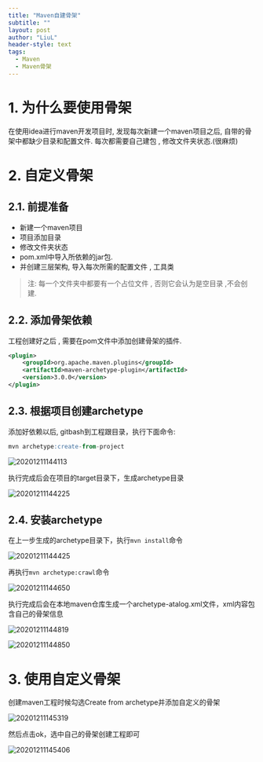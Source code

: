 ```yaml
---
title: "Maven自建骨架"
subtitle: ""
layout: post
author: "LiuL"
header-style: text
tags:
  - Maven
  - Maven骨架
---
```


# 1. 为什么要使用骨架

在使用idea进行maven开发项目时, 发现每次新建一个maven项目之后,
自带的骨架中都缺少目录和配置文件. 每次都需要自己建包 , 修改文件夹状态.(很麻烦)

# 2. 自定义骨架

## 2.1. 前提准备

- 新建一个maven项目
- 项目添加目录
- 修改文件夹状态
- pom.xml中导入所依赖的jar包.
- 并创建三层架构, 导入每次所需的配置文件 , 工具类

> 注: 每一个文件夹中都要有一个占位文件 , 否则它会认为是空目录 ,不会创建.

## 2.2. 添加骨架依赖

工程创建好之后 , 需要在pom文件中添加创建骨架的插件.

```xml
<plugin>
    <groupId>org.apache.maven.plugins</groupId>
    <artifactId>maven-archetype-plugin</artifactId>
    <version>3.0.0</version>
</plugin>
```

## 2.3. 根据项目创建archetype

添加好依赖以后, gitbash到工程跟目录，执行下面命令: 
```sql
mvn archetype:create-from-project
```

![20201211144113](https://liulv.work/images/img/20201211144113.png)

执行完成后会在项目的target目录下，生成archetype目录

![20201211144225](https://liulv.work/images/img/20201211144225.png)

## 2.4. 安装archetype

在上一步生成的archetype目录下，执行`mvn install`命令

![20201211144425](https://liulv.work/images/img/20201211144425.png)

再执行`mvn archetype:crawl`命令

![20201211144650](https://liulv.work/images/img/20201211144650.png)


执行完成后会在本地maven仓库生成一个archetype-atalog.xml文件，xml内容包含自己的骨架信息

![20201211144819](https://liulv.work/images/img/20201211144819.png)

![20201211144850](https://liulv.work/images/img/20201211144850.png)


# 3. 使用自定义骨架

创建maven工程时候勾选Create from archetype并添加自定义的骨架

![20201211145319](https://liulv.work/images/img/20201211145319.png)

然后点击ok，选中自己的骨架创建工程即可

![20201211145406](https://liulv.work/images/img/20201211145406.png)





